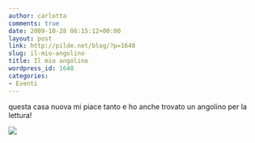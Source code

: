 ```yaml
---
author: carlotta
comments: true
date: 2009-10-28 06:15:12+00:00
layout: post
link: http://pilde.net/blog/?p=1648
slug: il-mio-angolino
title: Il mio angolino
wordpress_id: 1648
categories:
- Eventi
---
```


questa casa nuova mi piace tanto e ho anche trovato un angolino per la lettura!

![](http://pilde.net/blog/wp-content/uploads/2009/10/angoletto.jpg)




